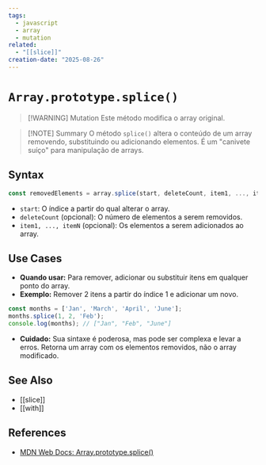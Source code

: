 ```yaml
---
tags:
  - javascript
  - array
  - mutation
related:
  - "[[slice]]"
creation-date: "2025-08-26"
---
```


# `Array.prototype.splice()`

> [!WARNING] Mutation
> Este método modifica o array original.

> [!NOTE] Summary
> O método `splice()` altera o conteúdo de um array removendo, substituindo ou adicionando elementos. É um "canivete suíço" para manipulação de arrays.

## Syntax

```javascript
const removedElements = array.splice(start, deleteCount, item1, ..., itemN)
```
- `start`: O índice a partir do qual alterar o array.
- `deleteCount` (opcional): O número de elementos a serem removidos.
- `item1, ..., itemN` (opcional): Os elementos a serem adicionados ao array.

## Use Cases

- **Quando usar:** Para remover, adicionar ou substituir itens em qualquer ponto do array.
- **Exemplo:** Remover 2 itens a partir do índice 1 e adicionar um novo.
```javascript
const months = ['Jan', 'March', 'April', 'June'];
months.splice(1, 2, 'Feb');
console.log(months); // ["Jan", "Feb", "June"]
```
- **Cuidado:** Sua sintaxe é poderosa, mas pode ser complexa e levar a erros. Retorna um array com os elementos removidos, não o array modificado.

## See Also

- [[slice]]
- [[with]]

## References

- [MDN Web Docs: Array.prototype.splice()](https://developer.mozilla.org/pt-BR/docs/Web/JavaScript/Reference/Global_Objects/Array/splice)